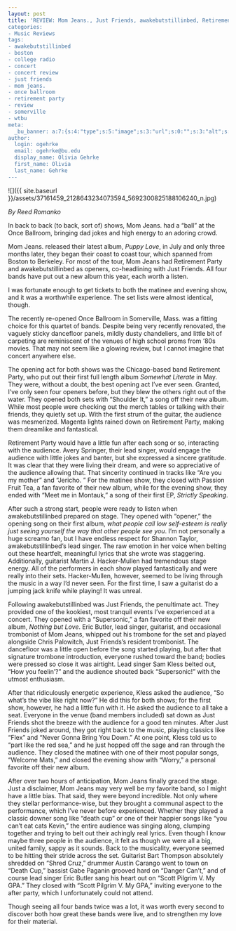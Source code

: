 ```yaml
---
layout: post
title: 'REVIEW: Mom Jeans., Just Friends, awakebutstillinbed, Retirement Part @ ONCE
categories:
- Music Reviews
tags:
- awakebutstillinbed
- boston
- college radio
- concert
- concert review
- just friends
- mom jeans.
- once ballroom
- retirement party
- review
- somerville
- wtbu
meta:
  _bu_banner: a:7:{s:4:"type";s:5:"image";s:3:"url";s:0:"";s:3:"alt";s:0:"";s:7:"post_id";s:0:"";s:4:"html";s:0:"";s:8:"position";s:12:"contentWidth";s:7:"caption";s:0:"";}
author:
  login: ogehrke
  email: ogehrke@bu.edu
  display_name: Olivia Gehrke
  first_name: Olivia
  last_name: Gehrke
---
```

![]({{ site.baseurl }}/assets/37161459_2128643234073594_5692300825188106240_n.jpg)

_By Reed Romanko_

In back to back (to back, sort of) shows, Mom Jeans. had a “ball” at the Once Ballroom, bringing dad jokes and high energy to an adoring crowd.

Mom Jeans. released their latest album, _Puppy Love_, in July and only three months later, they began their coast to coast tour, which spanned from Boston to Berkeley. For most of the tour, Mom Jeans had Retirement Party and awakebutstillinbed as openers, co-headlining with Just Friends. All four bands have put out a new album this year, each worth a listen.

I was fortunate enough to get tickets to both the matinee and evening show, and it was a worthwhile experience. The set lists were almost identical, though.

The recently re-opened Once Ballroom in Somerville, Mass. was a fitting choice for this quartet of bands. Despite being very recently renovated, the vaguely sticky dancefloor panels, mildly dusty chandeliers, and little bit of carpeting are reminiscent of the venues of high school proms from ‘80s movies. That may not seem like a glowing review, but I cannot imagine that concert anywhere else.

The opening act for both shows was the Chicago-based band Retirement Party, who put out their first full length album _Somewhat Literate_ in May. They were, without a doubt, the best opening act I’ve ever seen. Granted, I’ve only seen four openers before, but they blew the others right out of the water. They opened both sets with “Shoulder It,” a song off their new album. While most people were checking out the merch tables or talking with their friends, they quietly set up. With the first strum of the guitar, the audience was mesmerized. Magenta lights rained down on Retirement Party, making them dreamlike and fantastical.

Retirement Party would have a little fun after each song or so, interacting with the audience. Avery Springer, their lead singer, would engage the audience with little jokes and banter, but she expressed a sincere gratitude. It was clear that they were living their dream, and were so appreciative of the audience allowing that. That sincerity continued in tracks like “Are you my mother” and “Jericho. ” For the matinee show, they closed with Passion Fruit Tea, a fan favorite of their new album, while for the evening show, they ended with “Meet me in Montauk,” a song of their first EP, _Strictly Speaking_.

After such a strong start, people were ready to listen when awakebutstillinbed prepared on stage. They opened with “opener,” the opening song on their first album, _what people call low self​-​esteem is really just seeing yourself the way that other people see you_. I’m not personally a huge screamo fan, but I have endless respect for Shannon Taylor, awakebutstillinbed’s lead singer. The raw emotion in her voice when belting out these heartfelt, meaningful lyrics that she wrote was staggering. Additionally, guitarist Martin J. Hacker-Mullen had tremendous stage energy. All of the performers in each show played fantastically and were really into their sets. Hacker-Mullen, however, seemed to be living through the music in a way I’d never seen. For the first time, I saw a guitarist do a jumping jack knife while playing! It was unreal.

Following awakebutstillinbed was Just Friends, the penultimate act. They provided one of the kookiest, most tranquil events I’ve experienced at a concert. They opened with a “Supersonic,” a fan favorite off their new album, _Nothing but Love_. Eric Butler, lead singer, guitarist, and occasional trombonist of Mom Jeans, whipped out his trombone for the set and played alongside Chris Palowitch, Just Friends’s resident trombonist. The dancefloor was a little open before the song started playing, but after that signature trombone introduction, everyone rushed toward the band; bodies were pressed so close it was airtight. Lead singer Sam Kless belted out, “How you feelin’?” and the audience shouted back “Supersonic!” with the utmost enthusiasm.

After that ridiculously energetic experience, Kless asked the audience, “So what’s the vibe like right now?” He did this for both shows; for the first show, however, he had a little fun with it. He asked the audience to all take a seat. Everyone in the venue (band members included) sat down as Just Friends shot the breeze with the audience for a good ten minutes. After Just Friends joked around, they got right back to the music, playing classics like “Flex” and “Never Gonna Bring You Down.” At one point, Kless told us to “part like the red sea,” and he just hopped off the sage and ran through the audience. They closed the matinee with one of their most popular songs, “Welcome Mats,” and closed the evening show with “Worry,” a personal favorite off their new album.

After over two hours of anticipation, Mom Jeans finally graced the stage. Just a disclaimer, Mom Jeans may very well be my favorite band, so I might have a little bias. That said, they were beyond incredible. Not only where they stellar performance-wise, but they brought a communal aspect to the performance, which I’ve never before experienced. Whether they played a classic downer song like “death cup” or one of their happier songs like “you can’t eat cats Kevin,” the entire audience was singing along, clumping together and trying to belt out their achingly real lyrics. Even though I know maybe three people in the audience, it felt as though we were all a big, united family, sappy as it sounds. Back to the musicality, everyone seemed to be hitting their stride across the set. Guitarist Bart Thompson absolutely shredded on “Shred Cruz,” drummer Austin Carango went to town on “Death Cup,” bassist Gabe Paganin grooved hard on “Danger Can’t,” and of course lead singer Eric Butler sang his heart out on “Scott Pilgrim V. My GPA.” They closed with “Scott Pilgrim V. My GPA,” inviting everyone to the after party, which I unfortunately could not attend.

Though seeing all four bands twice was a lot, it was worth every second to discover both how great these bands were live, and to strengthen my love for their material.